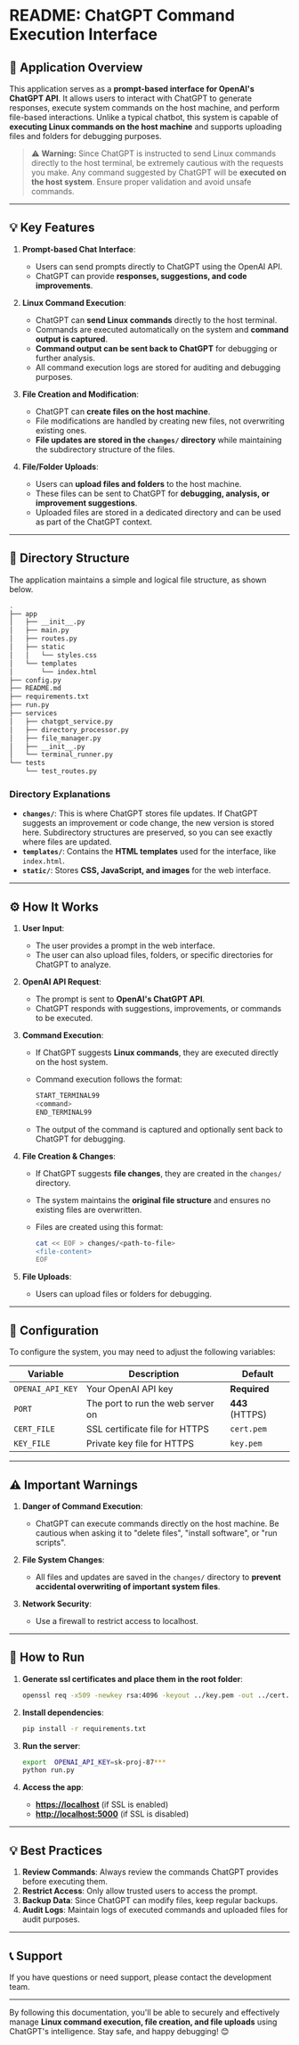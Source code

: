 
# **README: ChatGPT Command Execution Interface**

## **📘 Application Overview**

This application serves as a **prompt-based interface for OpenAI's ChatGPT API**. It allows users to interact with ChatGPT to generate responses, execute system commands on the host machine, and perform file-based interactions. Unlike a typical chatbot, this system is capable of **executing Linux commands on the host machine** and supports uploading files and folders for debugging purposes.

> ⚠️ **Warning:** Since ChatGPT is instructed to send Linux commands directly to the host terminal, be extremely cautious with the requests you make. Any command suggested by ChatGPT will be **executed on the host system**. Ensure proper validation and avoid unsafe commands.

---

## **💡 Key Features**

1. **Prompt-based Chat Interface**:
   - Users can send prompts directly to ChatGPT using the OpenAI API.
   - ChatGPT can provide **responses, suggestions, and code improvements**.

2. **Linux Command Execution**:
   - ChatGPT can **send Linux commands** directly to the host terminal.
   - Commands are executed automatically on the system and **command output is captured**.
   - **Command output can be sent back to ChatGPT** for debugging or further analysis.
   - All command execution logs are stored for auditing and debugging purposes.

3. **File Creation and Modification**:
   - ChatGPT can **create files on the host machine**.
   - File modifications are handled by creating new files, not overwriting existing ones.
   - **File updates are stored in the `changes/` directory** while maintaining the subdirectory structure of the files.

4. **File/Folder Uploads**:
   - Users can **upload files and folders** to the host machine.
   - These files can be sent to ChatGPT for **debugging, analysis, or improvement suggestions**.
   - Uploaded files are stored in a dedicated directory and can be used as part of the ChatGPT context.

---

## **📂 Directory Structure**

The application maintains a simple and logical file structure, as shown below.

```bash
.
├── app
│   ├── __init__.py
│   ├── main.py
│   ├── routes.py
│   ├── static
│   │   └── styles.css
│   └── templates
│       └── index.html
├── config.py
├── README.md
├── requirements.txt
├── run.py
├── services
│   ├── chatgpt_service.py
│   ├── directory_processor.py
│   ├── file_manager.py
│   ├── __init__.py
│   └── terminal_runner.py
└── tests
    └── test_routes.py

```

### **Directory Explanations**

- **`changes/`**: This is where ChatGPT stores file updates. If ChatGPT suggests an improvement or code change, the new version is stored here. Subdirectory structures are preserved, so you can see exactly where files are updated.
- **`templates/`**: Contains the **HTML templates** used for the interface, like `index.html`.
- **`static/`**: Stores **CSS, JavaScript, and images** for the web interface.
  
---

## **⚙️ How It Works**

1. **User Input**:
   - The user provides a prompt in the web interface.
   - The user can also upload files, folders, or specific directories for ChatGPT to analyze.

2. **OpenAI API Request**:
   - The prompt is sent to **OpenAI's ChatGPT API**.
   - ChatGPT responds with suggestions, improvements, or commands to be executed.

3. **Command Execution**:
   - If ChatGPT suggests **Linux commands**, they are executed directly on the host system.
   - Command execution follows the format:
  
     ```bash
     START_TERMINAL99
     <command>
     END_TERMINAL99
     ```

   - The output of the command is captured and optionally sent back to ChatGPT for debugging.

4. **File Creation & Changes**:
   - If ChatGPT suggests **file changes**, they are created in the `changes/` directory.
   - The system maintains the **original file structure** and ensures no existing files are overwritten.
   - Files are created using this format:

     ```bash
     cat << EOF > changes/<path-to-file>
     <file-content>
     EOF
     ```

5. **File Uploads**:
   - Users can upload files or folders for debugging.

---

## **🔧 Configuration**

To configure the system, you may need to adjust the following variables:

| **Variable**         | **Description**                            | **Default**         |
|---------------------|---------------------------------------------|---------------------|
| `OPENAI_API_KEY`            | Your OpenAI API key                        | **Required**        |
| `PORT`               | The port to run the web server on          | **443** (HTTPS)     |
| `CERT_FILE`          | SSL certificate file for HTTPS             | `cert.pem`          |
| `KEY_FILE`           | Private key file for HTTPS                 | `key.pem`           |

---

## **⚠️ Important Warnings**

1. **Danger of Command Execution**:
   - ChatGPT can execute commands directly on the host machine. Be cautious when asking it to "delete files", "install software", or "run scripts".

2. **File System Changes**:
   - All files and updates are saved in the `changes/` directory to **prevent accidental overwriting of important system files**.

3. **Network Security**:
   - Use a firewall to restrict access to localhost.

---

## **🚀 How to Run**

1. **Generate ssl certificates and place them in the root folder**:

   ```bash
   openssl req -x509 -newkey rsa:4096 -keyout ../key.pem -out ../cert.pem -days 365 -nodes
   ```

2. **Install dependencies**:

   ```bash
   pip install -r requirements.txt
   ```

3. **Run the server**:

   ```bash
   export  OPENAI_API_KEY=sk-proj-87***
   python run.py
   ```

4. **Access the app**:
   - **<https://localhost>** (if SSL is enabled)  
   - **<http://localhost:5000>** (if SSL is disabled)

---

## **💡 Best Practices**

1. **Review Commands**: Always review the commands ChatGPT provides before executing them.
2. **Restrict Access**: Only allow trusted users to access the prompt.
3. **Backup Data**: Since ChatGPT can modify files, keep regular backups.
4. **Audit Logs**: Maintain logs of executed commands and uploaded files for audit purposes.

---

## **📞 Support**

If you have questions or need support, please contact the development team.

---

By following this documentation, you'll be able to securely and effectively manage **Linux command execution, file creation, and file uploads** using ChatGPT's intelligence. Stay safe, and happy debugging! 😊
